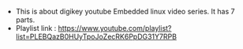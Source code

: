 - This is about digikey youtube Embedded linux video series. It has 7 parts. 
- Playlist link : https://www.youtube.com/playlist?list=PLEBQazB0HUyTpoJoZecRK6PpDG31Y7RPB